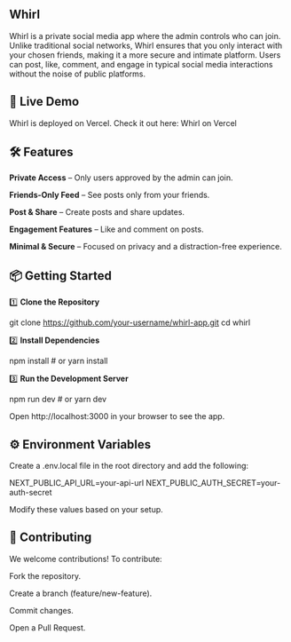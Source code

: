 ## Whirl

Whirl is a private social media app where the admin controls who can join. Unlike traditional social networks, Whirl ensures that you only interact with your chosen friends, making it a more secure and intimate platform. Users can post, like, comment, and engage in typical social media interactions without the noise of public platforms.

## 🚀 Live Demo

Whirl is deployed on Vercel. Check it out here: Whirl on Vercel

## 🛠 Features

**Private Access** – Only users approved by the admin can join.

**Friends-Only Feed** – See posts only from your friends.

**Post & Share** – Create posts and share updates.

**Engagement Features** – Like and comment on posts.

**Minimal & Secure** – Focused on privacy and a distraction-free experience.

## 📦 Getting Started

1️⃣ **Clone the Repository**

git clone https://github.com/your-username/whirl-app.git
cd whirl

2️⃣ **Install Dependencies**

npm install  # or yarn install

3️⃣ **Run the Development Server**

npm run dev  # or yarn dev

Open http://localhost:3000 in your browser to see the app.

## ⚙️ Environment Variables

Create a .env.local file in the root directory and add the following:

NEXT_PUBLIC_API_URL=your-api-url
NEXT_PUBLIC_AUTH_SECRET=your-auth-secret

Modify these values based on your setup.

## 🤝 Contributing

We welcome contributions! To contribute:

Fork the repository.

Create a branch (feature/new-feature).

Commit changes.

Open a Pull Request.
